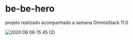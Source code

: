 # be-be-hero
projeto realizado acompanhado a semana OmmisStack 11.0



![2020 06 06-15 45 (2)](https://user-images.githubusercontent.com/57047448/83952126-fdd6ad00-a80c-11ea-8e2e-71d83396e33e.png)

